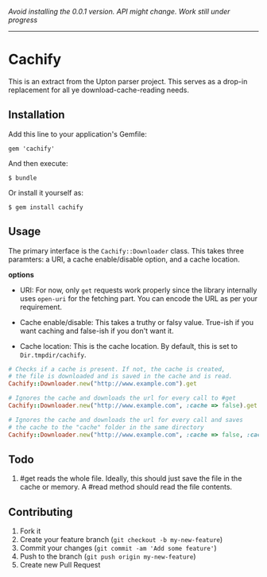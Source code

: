 _Avoid installing the 0.0.1 version. API might change. Work still under progress_

____

# Cachify

This is an extract from the Upton parser project. This serves as a drop-in 
replacement for all ye download-cache-reading needs.



## Installation

Add this line to your application's Gemfile:

    gem 'cachify'

And then execute:

    $ bundle

Or install it yourself as:

    $ gem install cachify

## Usage

The primary interface is the `Cachify::Downloader` class. This takes three 
paramters: a URI, a cache enable/disable option, and a cache location.

**options**

* URI: For now, only `get` requests work properly since the library 
internally uses `open-uri` for the fetching part. You can encode the URL 
as per your requirement.

* Cache enable/disable: This takes a truthy or falsy value. True-ish if 
you want caching and false-ish if you don't want it.

* Cache location: This is the cache location. By default, this is set to 
`Dir.tmpdir/cachify`.

```ruby
# Checks if a cache is present. If not, the cache is created, 
# the file is downloaded and is saved in the cache and is read.
Cachify::Downloader.new("http://www.example.com").get

# Ignores the cache and downloads the url for every call to #get
Cachify::Downloader.new("http://www.example.com", :cache => false).get

# Ignores the cache and downloads the url for every call and saves 
# the cache to the "cache" folder in the same directory
Cachify::Downloader.new("http://www.example.com", :cache => false, :cache_location => "./cache").get
```

## Todo

1. #get reads the whole file. Ideally, this should just save the file in 
the cache or memory. A #read method should read the file contents.

## Contributing

1. Fork it
2. Create your feature branch (`git checkout -b my-new-feature`)
3. Commit your changes (`git commit -am 'Add some feature'`)
4. Push to the branch (`git push origin my-new-feature`)
5. Create new Pull Request
